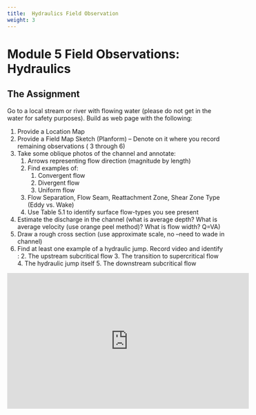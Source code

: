 ```yaml
---
title: 	Hydraulics Field Observation
weight: 3
---
```

# Module 5 Field Observations: Hydraulics

## The Assignment

Go to a local stream or river with flowing water (please do not get in the water for safety purposes). Build as web page with the following:

1. Provide a Location Map
2. Provide a Field Map Sketch (Planform) – Denote on it where you record remaining observations ( 3 through 6)
3. Take some oblique photos of the channel and annotate: 
    1. Arrows representing flow direction (magnitude by length)
    2. Find examples of:
       1. Convergent flow
       2. Divergent flow
       3. Uniform flow 
    3. Flow Separation, Flow Seam, Reattachment Zone, Shear Zone Type (Eddy vs. Wake)
    4. Use Table 5.1 to identify surface flow-types you see present
4. Estimate the discharge in the channel (what is average depth? What is average velocity (use orange peel method)? What is flow width? Q=VA)
5. Draw a rough cross section (use approximate scale, no –need to wade in channel) 
6. Find at least one example of a hydraulic jump. Record video and identify :
   2. The upstream subcritical flow
   3. The transition to supercritical flow
   4. The hydraulic jump itself
   5. The downstream subcritical flow

<div class="responsive-embed">
    <iframe width="560" height="315" src="https://www.youtube.com/embed/x3uarJ7qhiM" frameborder="0" allow="accelerometer; autoplay; clipboard-write; encrypted-media; gyroscope; picture-in-picture" allowfullscreen></iframe>
</div>


